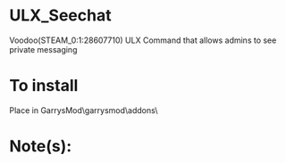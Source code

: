 ULX_Seechat
==============

Voodoo(STEAM_0:1:28607710)
ULX Command that allows admins to see private messaging

To install
==============
Place in GarrysMod\garrysmod\addons\


Note(s): 
==============







